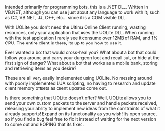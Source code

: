 Intended primarily for programming bots, this is a .NET DLL. Written in VB.NET, although you can use just about any language to work with it; such as C#, VB.NET, J#, C++, etc... since it is a COM visible DLL.

With UOLite you don't need the Ultima Online Client running, wasting resources, only your application that uses the UOLite DLL. When running with the test application I rarely see it consume over 12MB of RAM, and 1% CPU. The entire client is there, its up to you how to use it.

Ever wanted a bot that would cross-heal you? What about a bot that could follow you around and carry your dungeon loot and recall out, or hide at the first sign of danger? What about a bot that works as a mobile bank, storing and retrieving items as you desire?

These are all very easily implemented using UOLite. No messing around with poorly implemented LUA scripting, no having to research and update client memory offsets as client updates come out.

Is there something that UOLite doesn't offer? Well, UOLite allows you to send your own custom packets to the server and handle packets received, releasing your ability to implement new ideas from the constraints of what it already supports! Expand on its functionality as you wish! Its open source, so if you find a bug feel free to fix it instead of waiting for the next version to come out and HOPING that its fixed.